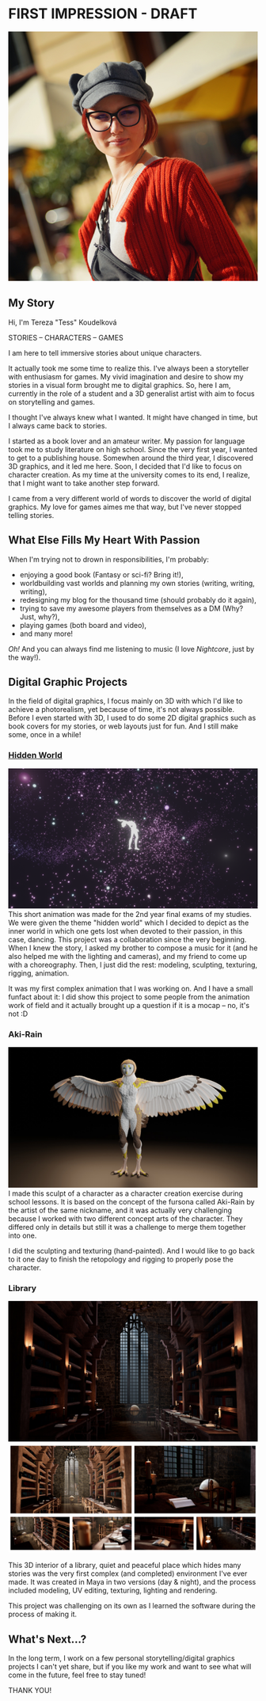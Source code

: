 # FIRST IMPRESSION - DRAFT
![Tereza Koudelkova](img/tereza-koudelkova.jpg)

## My Story
Hi, I'm Tereza "Tess" Koudelková

STORIES – CHARACTERS – GAMES

I am here to tell immersive stories about unique characters.

It actually took me some time to realize this. I've always been a storyteller with enthusiasm for games. My vivid imagination and desire to show my stories in a visual form brought me to digital graphics. So, here I am, currently in the role of a student and a 3D generalist artist with aim to focus on storytelling and games.

I thought I've always knew what I wanted. It might have changed in time, but I always came back to stories.

I started as a book lover and an amateur writer. My passion for language took me to study literature on high school. Since the very first year, I wanted to get to a publishing house. Somewhen around the third year, I discovered 3D graphics, and it led me here. Soon, I decided that I'd like to focus on character creation. As my time at the university comes to its end, I realize, that I might want to take another step forward.

I came from a very different world of words to discover the world of digital graphics. My love for games aimes me that way, but I've never stopped telling stories.

## What Else Fills My Heart With Passion
When I'm trying not to drown in responsibilities, I'm probably:
- enjoying a good book (Fantasy or sci-fi? Bring it!),
- worldbuilding vast worlds and planning my own stories (writing, writing, writing),
- redesigning my blog for the thousand time (should probably do it again),
- trying to save my awesome players from themselves as a DM (Why? Just, why?),
- playing games (both board and video),
- and many more!

*Oh!* And you can always find me listening to music (I love *Nightcore*, just by the way!).

## Digital Graphic Projects
In the field of digital graphics, I focus mainly on 3D with which I'd like to achieve a photorealism, yet because of time, it's not always possible. Before I even started with 3D, I used to do some 2D digital graphics such as book covers for my stories, or web layouts just for fun. And I still make some, once in a while!

### [Hidden World](https://youtu.be/mKqspzBNTH8)
![Hidden World](img/hidden-world.png)
This short animation was made for the 2nd year final exams of my studies. We were given the theme "hidden world" which I decided to depict as the inner world in which one gets lost when devoted to their passion, in this case, dancing. This project was a collaboration since the very beginning. When I knew the story, I asked my brother to compose a music for it (and he also helped me with the lighting and cameras), and my friend to come up with a choreography. Then, I just did the rest: modeling, sculpting, texturing, rigging, animation.

It was my first complex animation that I was working on. And I have a small funfact about it: I did show this project to some people from the animation work of field and it actually brought up a question if it is a mocap – no, it's not :D

### Aki-Rain
![Aki Rain](img/aki-rain.png)
I made this sculpt of a character as a character creation exercise during school lessons. It is based on the concept of the fursona called Aki-Rain by the artist of the same nickname, and it was actually very challenging because I worked with two different concept arts of the character. They differed only in details but still it was a challenge to merge them together into one.

I did the sculpting and texturing (hand-painted). And I would like to go back to it one day to finish the retopology and rigging to properly pose the character.

### Library
![Library Night](img/Library_Night.png)
![Library Project Images Collage](img/library-project-collage.png)

This 3D interior of a library, quiet and peaceful place which hides many stories was the very first complex (and completed) environment I've ever made. It was created in Maya in two versions (day & night), and the process included modeling, UV editing, texturing, lighting and rendering.

This project was challenging on its own as I learned the software during the process of making it. 

## What's Next...?
In the long term, I work on a few personal storytelling/digital graphics projects I can't yet share, but if you like my work and want to see what will come in the future, feel free to stay tuned!

THANK YOU!
